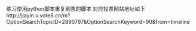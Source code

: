 练习使用python脚本重复刷票的脚本
对应投票网站地址如下http://jiayin.v.vote8.cn/m?OptionSearchTopicID=2890797&OptionSearchKeyword=90&from=timeline
